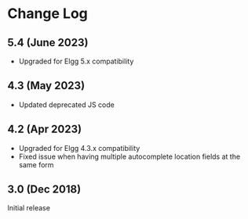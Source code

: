 # Change Log

## 5.4 (June 2023)

- Upgraded for Elgg 5.x compatibility

## 4.3 (May 2023)

- Updated deprecated JS code

## 4.2 (Apr 2023)

- Upgraded for Elgg 4.3.x compatibility
- Fixed issue when having multiple autocomplete location fields at the same form

## 3.0 (Dec 2018)

Initial release